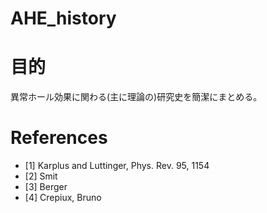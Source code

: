 # AHE_history
# 目的
異常ホール効果に関わる(主に理論の)研究史を簡潔にまとめる。

# References
- [1] Karplus and Luttinger, Phys. Rev. 95, 1154 
- [2] Smit 
- [3] Berger
- [4] Crepiux, Bruno
